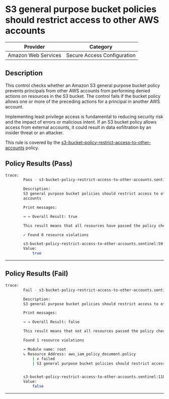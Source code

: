 # S3 general purpose bucket policies should restrict access to other AWS accounts

| Provider            |           Category          |
|---------------------| --------------------------- |
| Amazon Web Services | Secure Access Configuration |

## Description

This control checks whether an Amazon S3 general purpose bucket policy prevents principals from other AWS accounts from performing denied actions on resources in the S3 bucket. The control fails if the bucket policy allows one or more of the preceding actions for a principal in another AWS account.

Implementing least privilege access is fundamental to reducing security risk and the impact of errors or malicious intent. If an S3 bucket policy allows access from external accounts, it could result in data exfiltration by an insider threat or an attacker.

This rule is covered by the [s3-bucket-policy-restrict-access-to-other-accounts](../../policies/s3-bucket-policy-restrict-access-to-other-accounts.sentinel) policy.

## Policy Results (Pass)
```bash
trace:
        Pass - s3-bucket-policy-restrict-access-to-other-accounts.sentinel

        Description:
        S3 general purpose bucket policies should restrict access to other AWS
        accounts

        Print messages:

        → → Overall Result: true

        This result means that all resources have passed the policy check for the policy s3-bucket-policy-restrict-access-to-other-accounts.

        ✓ Found 0 resource violations

        s3-bucket-policy-restrict-access-to-other-accounts.sentinel:59:1 - Rule "main"
        Value:
            true
```

---

## Policy Results (Fail)
```bash
trace:
        Fail - s3-bucket-policy-restrict-access-to-other-accounts.sentinel

        Description:
        S3 general purpose bucket policies should restrict access to other AWS accounts

        Print messages:

        → → Overall Result: false

        This result means that not all resources passed the policy check and the protected behavior is not allowed for the policy s3-bucket-policy-restrict-access-to-other-accounts.

        Found 1 resource violations

        → Module name: root
        ↳ Resource Address: aws_iam_policy_document.policy
            | ✗ failed
            | S3 general purpose bucket policies should restrict access to other AWS accounts. Refer to https://docs.aws.amazon.com/securityhub/latest/userguide/s3-controls.html#s3-6 for more details.


        s3-bucket-policy-restrict-access-to-other-accounts.sentinel:110:1 - Rule "main"
        Value:
            false
```

---